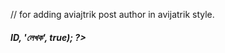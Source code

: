 
// for adding aviajtrik post author in avijatrik style.
<h5 class="author-info pull-right"><?php echo get_post_meta($post->ID, 'লেখক', true); ?></h5>